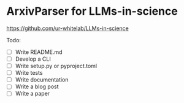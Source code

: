 # ArxivParser for LLMs-in-science

https://github.com/ur-whitelab/LLMs-in-science

Todo:
- [ ] Write README.md
- [ ] Develop a CLI
- [ ] Write setup.py or pyproject.toml
- [ ] Write tests
- [ ] Write documentation
- [ ] Write a blog post
- [ ] Write a paper